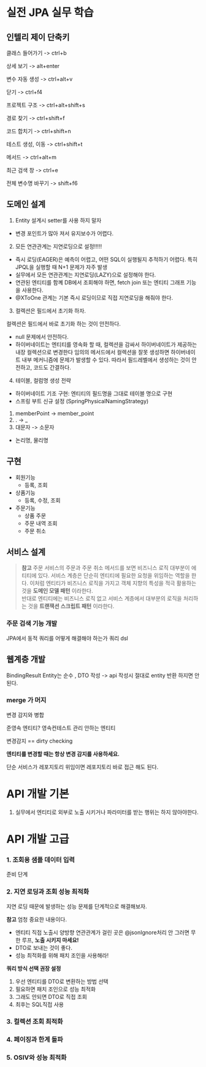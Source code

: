 # 실전 JPA 실무 학습

## 인텔리 제이 단축키
클래스 들어가기 -> ctrl+b

상세 보기 -> alt+enter

변수 자동 생성 -> ctrl+alt+v

닫기 -> ctrl+f4

프로젝트 구조 -> ctrl+alt+shift+s

경로 찾기 -> ctrl+shift+f

코드 합치기 -> ctrl+shift+n

테스트 생성, 이동 ->  ctrl+shift+t

메서드 -> ctrl+alt+m

최근 검색 창 -> ctrl+e

전체 변수명 바꾸기 -> shift+f6
## 도메인 설계
1. Entity 설계시 setter를 사용 하지 말자

- 변경 포인트가 많아 져서 유지보수가 어렵다.

2. 모든 연관관계는 지연로딩으로 설정!!!!!

- 즉시 로딩(EAGER)은 예측이 어렵고, 어떤 SQL이 실행될지 추적하기 어렵다. 특히 JPQL을 실행할 때 N+1 문제가 자주 발생
- 실무에서 모든 연관관계는 지연로딩(LAZY)으로 설정해야 한다.
- 연관된 엔티티를 함꼐 DB에서 조회해야 하면, fetch join 또는 엔티티 그래프 기능을 사용한다.
- @XToOne 관계는 기본 즉시 로딩이므로 직접 지연로딩을 해줘야 한다.

3. 컬렉션은 필드에서 초기화 하자.

컬렉션은 필드에서 바로 초기화 하는 것이 안전하다.

- null 문제에서 안전하다.
- 하이버네이트는 엔티티를 영속화 할 때, 컬렉션을 감싸서 하이버네이트가 제공하는 내장 컬렉션으로 변경한다 
임의의 메서드에서 컬렉션을 잘못 생성하면 하이버네이트 내부 메커니즘에 문제가 발생할 수 있다.
따라서 필드레벨에서 생성하는 것이 안전하고, 코드도 간결하다.

4. 테이블, 컬럼명 생성 전략

-  하이버네이트 기조 구현: 엔티티의 필드명을 그대로 테이블 명으로 구현
-  스프링 부트 신규 설정 (SpringPhysicalNamingStrategy)
  1. memberPoint -> member_point
  2. . -> _
  3. 대문자 -> 소문자
- 논리명, 물리명

## 구현
- 회원기능
  - 등록, 조회
- 상품기능
  - 등록, 수정, 조회
- 주문기능
  - 상품 주문
  - 주문 내역 조회
  - 주문 취소

## 서비스 설계

> **참고** 주문 서비스의 주문과 주문 취소 메서드를 보면 비즈니스 로직 대부분이 에티티에 있다. 서비스 계층은 단순히
엔티티에 필요한 요청을 위임하는 역할을 한다. 이처럼 엔티티가 비즈니스 로직을 가지고 객체 지향의 특성을 적극
활용하는 것을 __도메인 모델 패턴__ 이라한다.<br/>반대로 엔티티에는 비즈니스 로직 없고 서비스 계층에서 대부분의 로직을 처리하는 것을 __트랜잭션 스크립트 패턴__ 이라한다.

### 주문 검색 기능 개발
JPA에서 동적 쿼리를 어떻게 해결해야 하는가
쿼리 dsl

## 웹계층 개발
BindingResult 
Entity는 순수 , DTO 작성 -> api 작성시 절대로 entity 반환 하지면 안된다.
### merge 가 머지
변경 감지와 병합

준영속 엔티티? 영속컨테스트 관리 안하는 엔티티

변경감지 == dirty checking

**엔티티를 변경할 때는 항상 변경 감지를 사용하세요.**

단순 서비스가 레포지토리 위임이면 레포지토리 바로 접근 해도 된다.

# API 개발 기본
1. 실무에서 엔티티로 외부로 노출 시키거나 파라미터를 받는 행위는 하지 않아야한다.

# API 개발 고급
### 1. 조회용 샘플 데이터 입력
  준비 단계
### 2. 지연 로딩과 조회 성능 최적화
  지연 로딩 때문에 발생하는 성능 문제를 단계적으로 해결해보자.

**참고** 엄청 중요한 내용이다.

  - 엔티티 직접 노출시 양방향 연관관계가 걸린 곳은 @jsonIgnore처리 안 그러면 무한 루프, __노출 시키지 마세요!__
  - DTO로 보내는 것이 좋다.
  - 성능 최적화를 위해 패치 조인을 사용해라!

**쿼리 방식 선택 권장 설정**

1. 우선 엔티티를 DTO로 변환하는 방법 선택
2. 필요하면 패치 조인으로 성능 최적화
3. 그래도 안되면 DTO로 직접 조회
4. 최후는 SQL직접 사용

### 3. 컬렉션 조회 최적화

### 4. 페이징과 한계 돌파

### 5. OSIV와 성능 최적화
